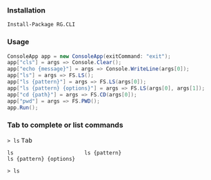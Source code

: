 ### Installation
```
Install-Package RG.CLI
```

### Usage
```cs
ConsoleApp app = new ConsoleApp(exitCommand: "exit");
app["cls"] = args => Console.Clear();
app["echo {message}"] = args => Console.WriteLine(args[0]);
app["ls"] = args => FS.LS();
app["ls {pattern}"] = args => FS.LS(args[0]);
app["ls {pattern} {options}"] = args => FS.LS(args[0], args[1]);
app["cd {path}"] = args => FS.CD(args[0]);
app["pwd"] = args => FS.PWD();
app.Run();
```

### Tab to complete or list commands
`> ls` <kbd>Tab</kbd>
```
ls                       ls {pattern}
ls {pattern} {options}

> ls
```
